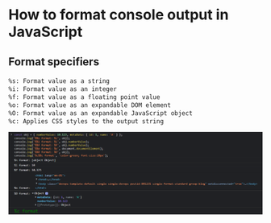 # How to format console output in JavaScript

## Format specifiers

```
%s: Format value as a string
%i: Format value as an integer
%f: Format value as a floating point value
%o: Format value as an expandable DOM element
%O: Format value as an expandable JavaScript object
%c: Applies CSS styles to the output string
```

![console-log-formatting](/images/console-log-formatting.png)